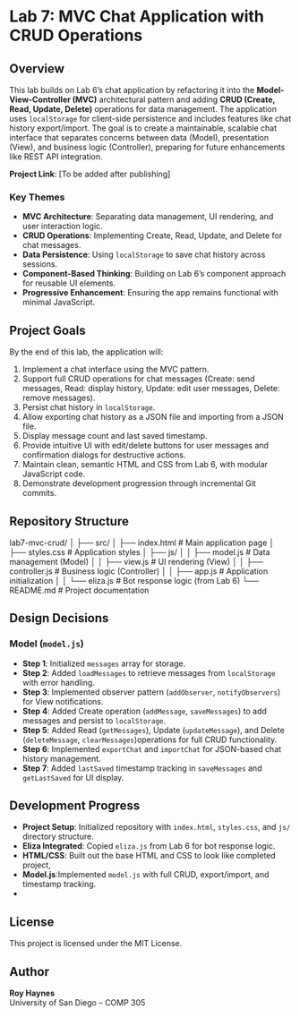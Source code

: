 # Lab 7: MVC Chat Application with CRUD Operations

## Overview
This lab builds on Lab 6’s chat application by refactoring it into the **Model-View-Controller (MVC)** architectural pattern and 
adding **CRUD (Create, Read, Update, Delete)** operations for data management. The application uses `localStorage` for client-side 
persistence and includes features like chat history export/import. The goal is to create a maintainable, scalable chat interface 
that separates concerns between data (Model), presentation (View), and business logic (Controller), preparing for future enhancements 
like REST API integration.

**Project Link**: [To be added after publishing]

### Key Themes
- **MVC Architecture**: Separating data management, UI rendering, and user interaction logic.
- **CRUD Operations**: Implementing Create, Read, Update, and Delete for chat messages.
- **Data Persistence**: Using `localStorage` to save chat history across sessions.
- **Component-Based Thinking**: Building on Lab 6’s component approach for reusable UI elements.
- **Progressive Enhancement**: Ensuring the app remains functional with minimal JavaScript.

## Project Goals
By the end of this lab, the application will:
1. Implement a chat interface using the MVC pattern.
2. Support full CRUD operations for chat messages (Create: send messages, Read: display history, Update: edit user messages, Delete: remove messages).
3. Persist chat history in `localStorage`.
4. Allow exporting chat history as a JSON file and importing from a JSON file.
5. Display message count and last saved timestamp.
6. Provide intuitive UI with edit/delete buttons for user messages and confirmation dialogs for destructive actions.
7. Maintain clean, semantic HTML and CSS from Lab 6, with modular JavaScript code.
8. Demonstrate development progression through incremental Git commits.


## Repository Structure
lab7-mvc-crud/
│
├── src/
│   ├── index.html              # Main application page
│   ├── styles.css             # Application styles
│   ├── js/
│   │   ├── model.js           # Data management (Model)
│   │   ├── view.js            # UI rendering (View)
│   │   ├── controller.js      # Business logic (Controller)
│   │   ├── app.js             # Application initialization
│   │   └── eliza.js           # Bot response logic (from Lab 6)
└── README.md                  # Project documentation


## Design Decisions
### Model (`model.js`)
- **Step 1**: Initialized `messages` array for storage.
- **Step 2**: Added `loadMessages` to retrieve messages from `localStorage` with error handling.
- **Step 3**: Implemented observer pattern (`addObserver`, `notifyObservers`) for View notifications.
- **Step 4**: Added Create operation (`addMessage`, `saveMessages`) to add messages and persist to `localStorage`.
- **Step 5**: Added Read (`getMessages`), Update (`updateMessage`), and Delete (`deleteMessage`, `clearMessages`)operations for full CRUD functionality.
- **Step 6**: Implemented `exportChat` and `importChat` for JSON-based chat history management.
- **Step 7**: Added `lastSaved` timestamp tracking in `saveMessages` and `getLastSaved` for UI display.

## Development Progress
- **Project Setup**: Initialized repository with `index.html`, `styles.css`, and `js/` directory structure.
- **Eliza Integrated**: Copied `eliza.js` from Lab 6 for bot response logic.
- **HTML/CSS**: Built out the base HTML and CSS to look like completed project,
- **Model.js**:Implemented `model.js` with full CRUD, export/import, and timestamp tracking.
- 
## License
This project is licensed under the MIT License.

## Author
**Roy Haynes**  
University of San Diego – COMP 305